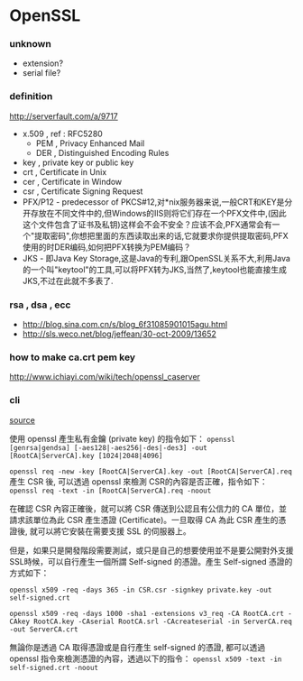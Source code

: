 # OpenSSL

### unknown
- extension?
- serial file?

### definition ###
http://serverfault.com/a/9717

- x.509 , ref : RFC5280
    - PEM , Privacy Enhanced Mail
    - DER , Distinguished Encoding Rules
- key , private key or public key
- crt , Certificate in Unix
- cer , Certificate in Window
- csr , Certificate Signing Request
- PFX/P12 - predecessor of PKCS#12,对*nix服务器来说,一般CRT和KEY是分开存放在不同文件中的,但Windows的IIS则将它们存在一个PFX文件中,(因此这个文件包含了证书及私钥)这样会不会不安全？应该不会,PFX通常会有一个"提取密码",你想把里面的东西读取出来的话,它就要求你提供提取密码,PFX使用的时DER编码,如何把PFX转换为PEM编码？
- JKS - 即Java Key Storage,这是Java的专利,跟OpenSSL关系不大,利用Java的一个叫"keytool"的工具,可以将PFX转为JKS,当然了,keytool也能直接生成JKS,不过在此就不多表了.

### rsa , dsa , ecc ###
- http://blog.sina.com.cn/s/blog_6f31085901015agu.html
- http://sls.weco.net/blog/jeffean/30-oct-2009/13652

### how to make ca.crt pem key ###
http://www.ichiayi.com/wiki/tech/openssl_caserver


### cli ###
[source](http://ijecorp.blogspot.tw/2014/03/openssl.html)

使用 openssl 產生私有金鑰 (private key) 的指令如下：
`openssl [genrsa|gendsa] [-aes128|-aes256|-des|-des3] -out [RootCA|ServerCA].key [1024|2048|4096]`

`openssl req -new -key [RootCA|ServerCA].key -out [RootCA|ServerCA].req`
產生 CSR 後, 可以透過 openssl 來檢測 CSR的內容是否正確，指令如下：
`openssl req -text -in [RootCA|ServerCA].req -noout`


在確認 CSR 內容正確後，就可以將 CSR 傳送到公認且有公信力的 CA 單位，並請求該單位為此 CSR 產生憑證 (Certificate)。一旦取得 CA 為此 CSR 產生的憑證後, 就可以將它安裝在需要支援 SSL 的伺服器上。

但是，如果只是開發階段需要測試，或只是自己的想要使用並不是要公開對外支援 SSL時候，可以自行產生一個所謂 Self-signed 的憑證。產生 Self-signed 憑證的方式如下：

`openssl x509 -req -days 365 -in CSR.csr -signkey private.key -out self-signed.crt`

`openssl x509 -req -days 1000 -sha1 -extensions v3_req -CA RootCA.crt -CAkey RootCA.key -CAserial RootCA.srl -CAcreateserial -in ServerCA.req -out ServerCA.crt`

無論你是透過 CA 取得憑證或是自行產生 self-signed 的憑證, 都可以透過 openssl 指令來檢測憑證的內容，透過以下的指令：
`openssl x509 -text -in self-signed.crt -noout`